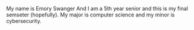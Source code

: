 My name is Emory Swanger And I am a 5th year senior and this is my final semseter (hopefully). My major is computer science and my minor is cybersecurity.
